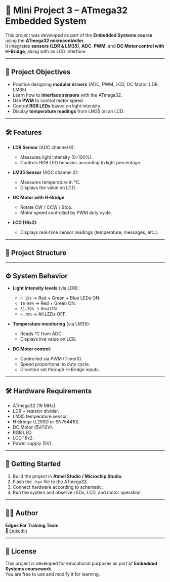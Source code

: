 # 🌟 Mini Project 3 – ATmega32 Embedded System

This project was developed as part of the **Embedded Systems course** using the **ATmega32 microcontroller**.  
It integrates **sensors (LDR & LM35)**, **ADC**, **PWM**, and **DC Motor control with H-Bridge**, along with an LCD interface.  

---

## 📌 Project Objectives
- Practice designing **modular drivers** (ADC, PWM, LCD, DC Motor, LDR, LM35).  
- Learn how to **interface sensors** with the ATmega32.  
- Use **PWM** to control motor speed.  
- Control **RGB LEDs** based on light intensity.  
- Display **temperature readings** from LM35 on an LCD.  

---

## 🛠️ Features
- **LDR Sensor** (ADC channel 0):  
  - Measures light intensity (0–100%).  
  - Controls RGB LED behavior according to light percentage.  

- **LM35 Sensor** (ADC channel 2):  
  - Measures temperature in °C.  
  - Displays the value on LCD.  

- **DC Motor with H-Bridge**:  
  - Rotate CW / CCW / Stop.  
  - Motor speed controlled by PWM duty cycle.  

- **LCD (16x2)**:  
  - Displays real-time sensor readings (temperature, messages, etc.).  

---

## 📂 Project Structure

---

## ⚙️ System Behavior
- **Light intensity levels** (via LDR):  
  - `< 15%` → Red + Green + Blue LEDs ON.  
  - `16–50%` → Red + Green ON.  
  - `51–70%` → Red ON.  
  - `> 70%` → All LEDs OFF.  

- **Temperature monitoring** (via LM35):  
  - Reads °C from ADC.  
  - Displays live value on LCD.  

- **DC Motor control**:  
  - Controlled via PWM (Timer0).  
  - Speed proportional to duty cycle.  
  - Direction set through H-Bridge inputs.  

---

## 🛠️ Hardware Requirements
- ATmega32 (16 MHz).  
- LDR + resistor divider.  
- LM35 temperature sensor.  
- H-Bridge (L293D or SN754410).  
- DC Motor (5V/12V).  
- RGB LED.  
- LCD 16x2.  
- Power supply (5V).  

---

## 🚀 Getting Started
1. Build the project in **Atmel Studio / Microchip Studio**.  
2. Flash the `.hex` file to the ATmega32.  
3. Connect hardware according to schematic.  
4. Run the system and observe LEDs, LCD, and motor operation.  

---

## 👨‍💻 Author
**Edges For Training Team**  
🔗 [LinkedIn](https://www.linkedin.com/posts/moamr04_embeddedsystems-smarthome-iot-activity-7378072442507816960-Ic-Q?utm_source=social_share_send&utm_medium=member_desktop_web&rcm=ACoAAETVuYEB4Qeqhcj92reIoQuR05DbOfhIkgU)  

---

## 📜 License
This project is developed for educational purposes as part of **Embedded Systems coursework**.  
You are free to use and modify it for learning.  
